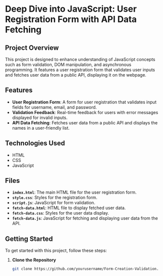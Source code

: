 # Deep Dive into JavaScript: User Registration Form with API Data Fetching

## Project Overview

This project is designed to enhance understanding of JavaScript concepts such as form validation, DOM manipulation, and asynchronous programming. It features a user registration form that validates user inputs and fetches user data from a public API, displaying it on the webpage.

## Features

- **User Registration Form**: A form for user registration that validates input fields for username, email, and password.
- **Validation Feedback**: Real-time feedback for users with error messages displayed for invalid inputs.
- **API Data Fetching**: Fetches user data from a public API and displays the names in a user-friendly list.

## Technologies Used

- HTML
- CSS
- JavaScript

## Files

- **`index.html`**: The main HTML file for the user registration form.
- **`style.css`**: Styles for the registration form.
- **`script.js`**: JavaScript for form validation.
- **`fetch-data.html`**: HTML file to display fetched user data.
- **`fetch-data.css`**: Styles for the user data display.
- **`fetch-data.js`**: JavaScript for fetching and displaying user data from the API.

## Getting Started

To get started with this project, follow these steps:

1. **Clone the Repository**
   ```bash
   git clone https://github.com/yourusername/Form-Creation-Validation.git
